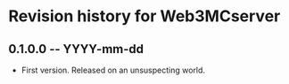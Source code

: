 # Revision history for Web3MCserver

## 0.1.0.0 -- YYYY-mm-dd

* First version. Released on an unsuspecting world.
